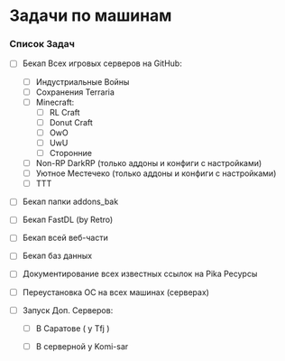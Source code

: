 # Задачи по машинам

### Список Задач

- [ ] Бекап Всех игровых серверов на GitHub:
  - [ ] Индустриальные Войны
  - [ ] Сохранения Terraria
  - [ ] Minecraft:
    - [ ] RL Craft
    - [ ] Donut Craft
    - [ ] OwO
    - [ ] UwU
    - [ ] Сторонние
  - [ ] Non-RP DarkRP (только аддоны и конфиги с настройками)
  - [ ] Уютное Местечеко (только аддоны и конфиги с настройками)
  - [ ] TTT

- [ ] Бекап папки addons_bak
- [ ] Бекап FastDL (by Retro)

- [ ] Бекап всей веб-части
- [ ] Бекап баз данных
- [ ] Документирование всех известных ссылок на Pika Ресурсы

- [ ] Переустановка ОС на всех машинах (серверах)

- [ ] Запуск Доп. Серверов:
  - [ ] В Саратове ( у Tfj ) 
  - [ ] В серверной у Komi-sar
  


